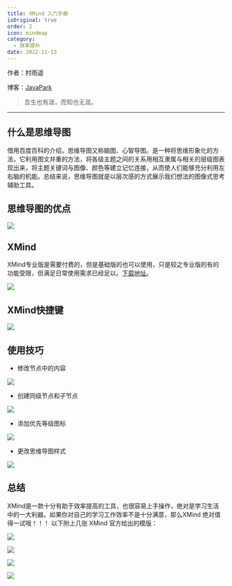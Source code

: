 ```yaml
---
title: XMind 入门手册
isOriginal: true
order: 2
icon: mindmap
category:
  - 效率提升
date: 2022-11-13
---
```

作者：村雨遥

博客：[JavaPark](https://cunyu1943.github.io/JavaPark)

>   吾生也有涯，而知也无涯。
---

## 什么是思维导图

借用百度百科的介绍，思维导图又称脑图、心智导图。是一种将思维形象化的方法，它利用图文并重的方法，将各级主题之间的关系用相互隶属与相关的层级图表现出来，将主题关键词与图像、颜色等建立记忆连接，从而使人们能够充分利用左右脑的机能。总结来说，思维导图就是以层次感的方式展示我们想法的图像式思考辅助工具。

## 思维导图的优点

![](https://imgconvert.csdnimg.cn/aHR0cHM6Ly91cGxvYWQtaW1hZ2VzLmppYW5zaHUuaW8vdXBsb2FkX2ltYWdlcy85NzQ3MzUwLTEzZDM1NTczZGQ4Y2RkNzIucG5n?x-oss-process=image/format,png)

## XMind

XMind专业版是需要付费的，但是基础版的也可以使用，只是较之专业版的有的功能受限，但满足日常使用需求已经足以。[下载地址](https://www.xmind.cn/download/win/)。

![](https://imgconvert.csdnimg.cn/aHR0cHM6Ly91cGxvYWQtaW1hZ2VzLmppYW5zaHUuaW8vdXBsb2FkX2ltYWdlcy85NzQ3MzUwLTUwZGYyZjk3NGFlODcwZGIucG5n?x-oss-process=image/format,png)

## XMind快捷键

![](https://imgconvert.csdnimg.cn/aHR0cHM6Ly91cGxvYWQtaW1hZ2VzLmppYW5zaHUuaW8vdXBsb2FkX2ltYWdlcy85NzQ3MzUwLThlYTkxYmE5NzNjZWEwNWMucG5n?x-oss-process=image/format,png)

## 使用技巧

- 修改节点中的内容


![](https://imgconvert.csdnimg.cn/aHR0cHM6Ly91cGxvYWQtaW1hZ2VzLmppYW5zaHUuaW8vdXBsb2FkX2ltYWdlcy85NzQ3MzUwLTNkYzkyNzBmMjEzZDA4ZGIucG5n?x-oss-process=image/format,png)

- 创建同级节点和子节点

![](https://imgconvert.csdnimg.cn/aHR0cHM6Ly91cGxvYWQtaW1hZ2VzLmppYW5zaHUuaW8vdXBsb2FkX2ltYWdlcy85NzQ3MzUwLTcwNzY1ZTBhYzYxYmQ2MTQucG5n?x-oss-process=image/format,png)


- 添加优先等级图标


![](https://imgconvert.csdnimg.cn/aHR0cHM6Ly91cGxvYWQtaW1hZ2VzLmppYW5zaHUuaW8vdXBsb2FkX2ltYWdlcy85NzQ3MzUwLTMwZGRlNjMxN2ZmYTY0MTcucG5n?x-oss-process=image/format,png)

- 更改思维导图样式


![](https://imgconvert.csdnimg.cn/aHR0cHM6Ly91cGxvYWQtaW1hZ2VzLmppYW5zaHUuaW8vdXBsb2FkX2ltYWdlcy85NzQ3MzUwLTQwOTRmMmI0NzYyNzNjODcucG5n?x-oss-process=image/format,png)

## 总结

XMind是一款十分有助于效率提高的工具，也很容易上手操作，绝对是学习生活中的一大利器。如果你对自己的学习工作效率不是十分满意，那么XMind 绝对值得一试哦！！！
以下附上几张 XMind 官方给出的模版：

![](https://imgconvert.csdnimg.cn/aHR0cHM6Ly91cGxvYWQtaW1hZ2VzLmppYW5zaHUuaW8vdXBsb2FkX2ltYWdlcy85NzQ3MzUwLTg1YTUyN2MwYWExYzM5OTUucG5n?x-oss-process=image/format,png)

![](https://imgconvert.csdnimg.cn/aHR0cHM6Ly91cGxvYWQtaW1hZ2VzLmppYW5zaHUuaW8vdXBsb2FkX2ltYWdlcy85NzQ3MzUwLTM5NzNiZjRlZjIwMDQwNDEucG5n?x-oss-process=image/format,png)

![](https://imgconvert.csdnimg.cn/aHR0cHM6Ly91cGxvYWQtaW1hZ2VzLmppYW5zaHUuaW8vdXBsb2FkX2ltYWdlcy85NzQ3MzUwLTVmOGNhZjE2MGJlYzI0ZjYucG5n?x-oss-process=image/format,png)

![](https://imgconvert.csdnimg.cn/aHR0cHM6Ly91cGxvYWQtaW1hZ2VzLmppYW5zaHUuaW8vdXBsb2FkX2ltYWdlcy85NzQ3MzUwLTIzMTM1NTY1MDdiOTk0NTUucG5n?x-oss-process=image/format,png)


